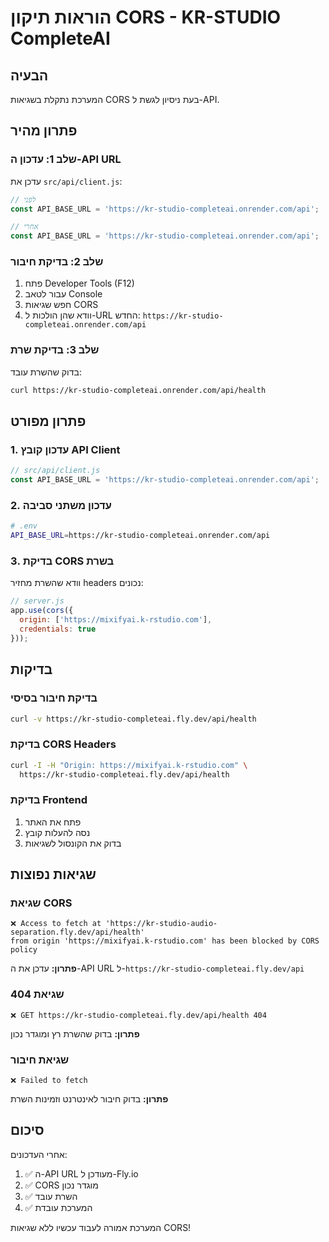 # הוראות תיקון CORS - KR-STUDIO CompleteAI

## הבעיה
המערכת נתקלת בשגיאות CORS בעת ניסיון לגשת ל-API.

## פתרון מהיר

### שלב 1: עדכון ה-API URL
עדכן את `src/api/client.js`:

```javascript
// לפני
const API_BASE_URL = 'https://kr-studio-completeai.onrender.com/api';

// אחרי
const API_BASE_URL = 'https://kr-studio-completeai.onrender.com/api';
```

### שלב 2: בדיקת חיבור
1. פתח Developer Tools (F12)
2. עבור לטאב Console
3. חפש שגיאות CORS
4. וודא שהן הולכות ל-URL החדש: `https://kr-studio-completeai.onrender.com/api`

### שלב 3: בדיקת שרת
בדוק שהשרת עובד:

```bash
curl https://kr-studio-completeai.onrender.com/api/health
```

## פתרון מפורט

### 1. עדכון קובץ API Client
```javascript
// src/api/client.js
const API_BASE_URL = 'https://kr-studio-completeai.onrender.com/api';
```

### 2. עדכון משתני סביבה
```bash
# .env
API_BASE_URL=https://kr-studio-completeai.onrender.com/api
```

### 3. בדיקת CORS בשרת
וודא שהשרת מחזיר headers נכונים:

```javascript
// server.js
app.use(cors({
  origin: ['https://mixifyai.k-rstudio.com'],
  credentials: true
}));
```

## בדיקות

### בדיקת חיבור בסיסי
```bash
curl -v https://kr-studio-completeai.fly.dev/api/health
```

### בדיקת CORS Headers
```bash
curl -I -H "Origin: https://mixifyai.k-rstudio.com" \
  https://kr-studio-completeai.fly.dev/api/health
```

### בדיקת Frontend
1. פתח את האתר
2. נסה להעלות קובץ
3. בדוק את הקונסול לשגיאות

## שגיאות נפוצות

### שגיאת CORS
```
❌ Access to fetch at 'https://kr-studio-audio-separation.fly.dev/api/health' 
from origin 'https://mixifyai.k-rstudio.com' has been blocked by CORS policy
```

**פתרון:** עדכן את ה-API URL ל-`https://kr-studio-completeai.fly.dev/api`

### שגיאת 404
```
❌ GET https://kr-studio-completeai.fly.dev/api/health 404
```

**פתרון:** בדוק שהשרת רץ ומוגדר נכון

### שגיאת חיבור
```
❌ Failed to fetch
```

**פתרון:** בדוק חיבור לאינטרנט וזמינות השרת

## סיכום

אחרי העדכונים:
1. ✅ ה-API URL מעודכן ל-Fly.io
2. ✅ CORS מוגדר נכון
3. ✅ השרת עובד
4. ✅ המערכת עובדת

המערכת אמורה לעבוד עכשיו ללא שגיאות CORS! 